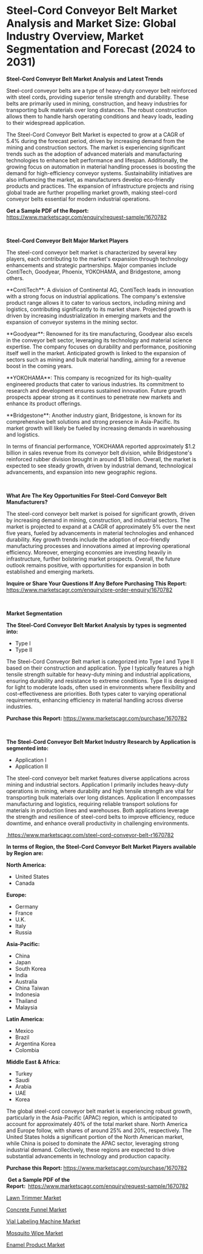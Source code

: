 <p><h1>Steel-Cord Conveyor Belt Market Analysis and Market Size: Global Industry Overview, Market Segmentation and Forecast (2024 to 2031)</h1></p><p><strong>Steel-Cord Conveyor Belt Market Analysis and Latest Trends</strong></p>
<p><p>Steel-cord conveyor belts are a type of heavy-duty conveyor belt reinforced with steel cords, providing superior tensile strength and durability. These belts are primarily used in mining, construction, and heavy industries for transporting bulk materials over long distances. The robust construction allows them to handle harsh operating conditions and heavy loads, leading to their widespread application.</p><p>The Steel-Cord Conveyor Belt Market is expected to grow at a CAGR of 5.4% during the forecast period, driven by increasing demand from the mining and construction sectors. The market is experiencing significant trends such as the adoption of advanced materials and manufacturing technologies to enhance belt performance and lifespan. Additionally, the growing focus on automation in material handling processes is boosting the demand for high-efficiency conveyor systems. Sustainability initiatives are also influencing the market, as manufacturers develop eco-friendly products and practices. The expansion of infrastructure projects and rising global trade are further propelling market growth, making steel-cord conveyor belts essential for modern industrial operations.</p></p>
<p><strong>Get a Sample PDF of the Report:&nbsp;</strong> <a href="https://www.marketscagr.com/enquiry/request-sample/1670782?utm_campaign=1262&utm_medium=2&utm_source=Github&utm_content=ia&utm_term=09102024&utm_id=steel-cord-conveyor-belt">https://www.marketscagr.com/enquiry/request-sample/1670782</a></p>
<p>&nbsp;</p>
<p><strong>Steel-Cord Conveyor Belt Major Market Players</strong></p>
<p><p>The steel-cord conveyor belt market is characterized by several key players, each contributing to the market's expansion through technology enhancements and strategic partnerships. Major companies include ContiTech, Goodyear, Phoenix, YOKOHAMA, and Bridgestone, among others.</p><p>**ContiTech**: A division of Continental AG, ContiTech leads in innovation with a strong focus on industrial applications. The company's extensive product range allows it to cater to various sectors, including mining and logistics, contributing significantly to its market share. Projected growth is driven by increasing industrialization in emerging markets and the expansion of conveyor systems in the mining sector.</p><p>**Goodyear**: Renowned for its tire manufacturing, Goodyear also excels in the conveyor belt sector, leveraging its technology and material science expertise. The company focuses on durability and performance, positioning itself well in the market. Anticipated growth is linked to the expansion of sectors such as mining and bulk material handling, aiming for a revenue boost in the coming years.</p><p>**YOKOHAMA**: This company is recognized for its high-quality engineered products that cater to various industries. Its commitment to research and development ensures sustained innovation. Future growth prospects appear strong as it continues to penetrate new markets and enhance its product offerings.</p><p>**Bridgestone**: Another industry giant, Bridgestone, is known for its comprehensive belt solutions and strong presence in Asia-Pacific. Its market growth will likely be fueled by increasing demands in warehousing and logistics.</p><p>In terms of financial performance, YOKOHAMA reported approximately $1.2 billion in sales revenue from its conveyor belt division, while Bridgestone's reinforced rubber division brought in around $1 billion. Overall, the market is expected to see steady growth, driven by industrial demand, technological advancements, and expansion into new geographic regions.</p></p>
<p>&nbsp;</p>
<p><strong>What Are The Key Opportunities For Steel-Cord Conveyor Belt Manufacturers?</strong></p>
<p><p>The steel-cord conveyor belt market is poised for significant growth, driven by increasing demand in mining, construction, and industrial sectors. The market is projected to expand at a CAGR of approximately 5% over the next five years, fueled by advancements in material technologies and enhanced durability. Key growth trends include the adoption of eco-friendly manufacturing processes and innovations aimed at improving operational efficiency. Moreover, emerging economies are investing heavily in infrastructure, further bolstering market prospects. Overall, the future outlook remains positive, with opportunities for expansion in both established and emerging markets.</p></p>
<p><strong>Inquire or Share Your Questions If Any Before Purchasing This Report:</strong> <a href="https://www.marketscagr.com/enquiry/pre-order-enquiry/1670782?utm_campaign=1262&utm_medium=2&utm_source=Github&utm_content=ia&utm_term=09102024&utm_id=steel-cord-conveyor-belt">https://www.marketscagr.com/enquiry/pre-order-enquiry/1670782</a></p>
<p>&nbsp;</p>
<p><strong>Market Segmentation</strong></p>
<p><strong>The Steel-Cord Conveyor Belt Market Analysis by types is segmented into:</strong></p>
<p><ul><li>Type I</li><li>Type II</li></ul></p>
<p><p>The Steel-Cord Conveyor Belt market is categorized into Type I and Type II based on their construction and application. Type I typically features a high tensile strength suitable for heavy-duty mining and industrial applications, ensuring durability and resistance to extreme conditions. Type II is designed for light to moderate loads, often used in environments where flexibility and cost-effectiveness are priorities. Both types cater to varying operational requirements, enhancing efficiency in material handling across diverse industries.</p></p>
<p><strong>Purchase this Report:&nbsp;</strong><a href="https://www.marketscagr.com/purchase/1670782?utm_campaign=1262&utm_medium=2&utm_source=Github&utm_content=ia&utm_term=09102024&utm_id=steel-cord-conveyor-belt">https://www.marketscagr.com/purchase/1670782</a></p>
<p>&nbsp;</p>
<p><strong>The Steel-Cord Conveyor Belt Market Industry Research by Application is segmented into:</strong></p>
<p><ul><li>Application I</li><li>Application II</li></ul></p>
<p><p>The steel-cord conveyor belt market features diverse applications across mining and industrial sectors. Application I primarily includes heavy-duty operations in mining, where durability and high tensile strength are vital for transporting bulk materials over long distances. Application II encompasses manufacturing and logistics, requiring reliable transport solutions for materials in production lines and warehouses. Both applications leverage the strength and resilience of steel-cord belts to improve efficiency, reduce downtime, and enhance overall productivity in challenging environments.</p></p>
<p><a href="https://www.marketscagr.com/steel-cord-conveyor-belt-r1670782?utm_campaign=1262&utm_medium=2&utm_source=Github&utm_content=ia&utm_term=09102024&utm_id=steel-cord-conveyor-belt">&nbsp;https://www.marketscagr.com/steel-cord-conveyor-belt-r1670782</a></p>
<p><strong>In terms of Region, the Steel-Cord Conveyor Belt Market Players available by Region are:</strong></p>
<p>
    <p> <strong> North America: </strong>
        <ul>
            <li>United States</li>
            <li>Canada</li>
        </ul>
        </p> 
    <p> <strong> Europe: </strong>
        <ul>
            <li>Germany</li>
            <li>France</li>
            <li>U.K.</li>
            <li>Italy</li>
            <li>Russia</li>
        </ul>
        </p> 
    <p> <strong> Asia-Pacific: </strong>
        <ul>
            <li>China</li>
            <li>Japan</li>
            <li>South Korea</li>
            <li>India</li>
            <li>Australia</li>
            <li>China Taiwan</li>
            <li>Indonesia</li>
            <li>Thailand</li>
            <li>Malaysia</li>
        </ul>
        </p> 
    <p> <strong> Latin America: </strong>
        <ul>
            <li>Mexico</li>
            <li>Brazil</li>
            <li>Argentina Korea</li>
            <li>Colombia</li>
        </ul>
        </p> 
    <p> <strong> Middle East & Africa: </strong>
        <ul>
            <li>Turkey</li>
            <li>Saudi</li>
            <li>Arabia</li>
            <li>UAE</li>
            <li>Korea</li>
        </ul>
    </p>
    </p>
<p><p>The global steel-cord conveyor belt market is experiencing robust growth, particularly in the Asia-Pacific (APAC) region, which is anticipated to account for approximately 40% of the total market share. North America and Europe follow, with shares of around 25% and 20%, respectively. The United States holds a significant portion of the North American market, while China is poised to dominate the APAC sector, leveraging strong industrial demand. Collectively, these regions are expected to drive substantial advancements in technology and production capacity.</p></p>
<p><strong>Purchase this Report: </strong><a href="https://www.marketscagr.com/purchase/1670782?utm_campaign=1262&utm_medium=2&utm_source=Github&utm_content=ia&utm_term=09102024&utm_id=steel-cord-conveyor-belt">https://www.marketscagr.com/purchase/1670782</a></p>
<p>&nbsp;<strong>Get a Sample PDF of the Report:&nbsp;&nbsp;</strong><a href="https://www.marketscagr.com/enquiry/request-sample/1670782?utm_campaign=1262&utm_medium=2&utm_source=Github&utm_content=ia&utm_term=09102024&utm_id=steel-cord-conveyor-belt">https://www.marketscagr.com/enquiry/request-sample/1670782</a></p>
<p><strong></strong></p>
<p><p><a href="https://www.linkedin.com/pulse/driving-market-forces-lawn-trimmer-trends-future-forecasts-cqrpf?utm_campaign=1262&utm_medium=2&utm_source=Github&utm_content=ia&utm_term=09102024&utm_id=steel-cord-conveyor-belt">Lawn Trimmer Market</a></p><p><a href="https://www.linkedin.com/pulse/concrete-funnel-market-segmentation-in-depth-analysis-architecturetunnelhighways-xznte?utm_campaign=1262&utm_medium=2&utm_source=Github&utm_content=ia&utm_term=09102024&utm_id=steel-cord-conveyor-belt">Concrete Funnel Market</a></p><p><a href="https://www.linkedin.com/pulse/vial-labeling-machine-market-size-share-analysis-growth-trends-8beye?utm_campaign=1262&utm_medium=2&utm_source=Github&utm_content=ia&utm_term=09102024&utm_id=steel-cord-conveyor-belt">Vial Labeling Machine Market</a></p><p><a href="https://www.linkedin.com/pulse/consumer-behavior-shifts-mosquito-wipe-market-demand-x7rre?utm_campaign=1262&utm_medium=2&utm_source=Github&utm_content=ia&utm_term=09102024&utm_id=steel-cord-conveyor-belt">Mosquito Wipe Market</a></p><p><a href="https://www.linkedin.com/pulse/enamel-product-market-size-share-growth-analysis-type-application-3hoke?utm_campaign=1262&utm_medium=2&utm_source=Github&utm_content=ia&utm_term=09102024&utm_id=steel-cord-conveyor-belt">Enamel Product Market</a></p></p>